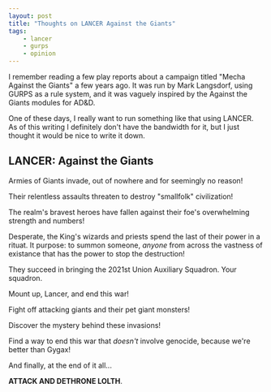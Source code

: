 ```yaml
---
layout: post
title: "Thoughts on LANCER Against the Giants"
tags:
    - lancer
    - gurps
    - opinion
---
```


I remember reading a few play reports about a campaign titled "Mecha Against the
Giants" a few years ago. It was run by Mark Langsdorf, using GURPS as a rule
system, and it was vaguely inspired by the Against the Giants modules for AD&D.

One of these days, I really want to run something like that using LANCER. As of
this writing I definitely don't have the bandwidth for it, but I just thought it
would be nice to write it down.

## LANCER: Against the Giants

Armies of Giants invade, out of nowhere and for seemingly no reason!

Their relentless assaults threaten to destroy "smallfolk" civilization!

The realm's bravest heroes have fallen against their foe's overwhelming strength
and numbers!

Desperate, the King's wizards and priests spend the last of their power in a
rituat. It purpose: to summon someone, _anyone_ from across the vastness of
existance that has the power to stop the destruction!

They succeed in bringing the 2021st Union Auxiliary Squadron. Your squadron.

Mount up, Lancer, and end this war!

Fight off attacking giants and their pet giant monsters!

Discover the mystery behind these invasions!

Find a way to end this war that _doesn't_ involve genocide, because we're better
than Gygax!

And finally, at the end of it all...

**ATTACK AND DETHRONE LOLTH**.
